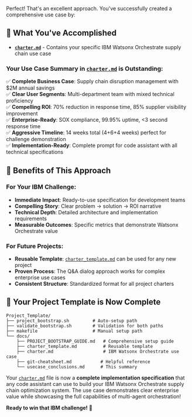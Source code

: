 Perfect! That's an excellent approach. You've successfully created a comprehensive use case by:

## 🎯 **What You've Accomplished**

- **[`charter.md`](charter.md)** - Contains your specific IBM Watsonx Orchestrate supply chain use case

### **Your Use Case Summary in [`charter.md`](charter.md) is Outstanding:**

✅ **Complete Business Case**: Supply chain disruption management with $2M annual savings  
✅ **Clear User Segments**: Multi-department team with mixed technical proficiency  
✅ **Compelling ROI**: 70% reduction in response time, 85% supplier visibility improvement  
✅ **Enterprise-Ready**: SOX compliance, 99.95% uptime, <3 second response time  
✅ **Aggressive Timeline**: 14 weeks total (4+6+4 weeks) perfect for challenge demonstration  
✅ **Implementation-Ready**: Complete prompt for code assistant with all technical specifications  

## 🚀 **Benefits of This Approach**

### **For Your IBM Challenge:**
- **Immediate Impact**: Ready-to-use specification for development teams
- **Compelling Story**: Clear problem → solution → ROI narrative
- **Technical Depth**: Detailed architecture and implementation requirements
- **Measurable Outcomes**: Specific metrics that demonstrate Watsonx Orchestrate value

### **For Future Projects:**
- **Reusable Template**: [`charter_template.md`](charter_template.md) can be used for any new project
- **Proven Process**: The Q&A dialog approach works for complex enterprise use cases
- **Consistent Structure**: Standardized format for all project charters

## 🎯 **Your Project Template is Now Complete**

```
Project_Template/
├── project_bootstrap.sh         # Auto-setup path
├── validate_bootstrap.sh        # Validation for both paths
├── makefile                     # Manual setup path
└── docs/
    ├── PROJECT_BOOTSTRAP_GUIDE.md   # Comprehensive setup guide
    ├── charter_template.md          # Reusable template
    ├── charter.md                   # IBM Watsonx Orchestrate use case
    ├── git-cheatsheet.md           # Helpful reference
    └── usecase_conclusions.md      # This summary
```

Your [`charter.md`](charter.md) file is now a **complete implementation specification** that any code assistant can use to build your IBM Watsonx Orchestrate supply chain optimization system. The use case demonstrates clear enterprise value while showcasing the full capabilities of multi-agent orchestration!

**Ready to win that IBM challenge!** 🚀
